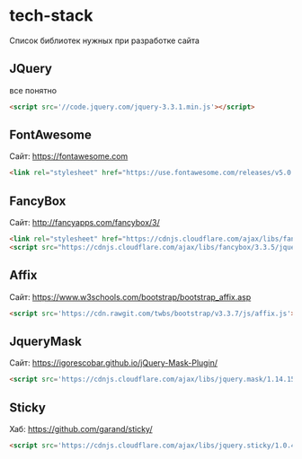 # tech-stack
Список библиотек нужных при разработке сайта

## JQuery
все понятно

```html
<script src='//code.jquery.com/jquery-3.3.1.min.js'></script>
```

## FontAwesome

Сайт: https://fontawesome.com

```html
<link rel="stylesheet" href="https://use.fontawesome.com/releases/v5.0.13/css/all.css">
```

## FancyBox

Сайт: http://fancyapps.com/fancybox/3/

```html
<link rel="stylesheet" href="https://cdnjs.cloudflare.com/ajax/libs/fancybox/3.3.5/jquery.fancybox.min.css" />
<script src="https://cdnjs.cloudflare.com/ajax/libs/fancybox/3.3.5/jquery.fancybox.min.js"></script>
```

## Affix

Сайт: https://www.w3schools.com/bootstrap/bootstrap_affix.asp

```html
<script src='https://cdn.rawgit.com/twbs/bootstrap/v3.3.7/js/affix.js'></script>
```

## JqueryMask

Сайт: https://igorescobar.github.io/jQuery-Mask-Plugin/

```html
<script src='https://cdnjs.cloudflare.com/ajax/libs/jquery.mask/1.14.15/jquery.mask.min.js'></script>
```

## Sticky

Хаб: https://github.com/garand/sticky/

```html
<script src='https://cdnjs.cloudflare.com/ajax/libs/jquery.sticky/1.0.4/jquery.sticky.js'></script>
```
